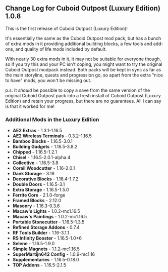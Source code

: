 ## Change Log for Cuboid Outpost (Luxury Edition) 1.0.8

This is the first release of Cuboid Outpost (Luxury Edition)!

It's essentially the same as the Cuboid Outpost mod pack, but has a bunch of extra mods in it providing additional building blocks, a few tools and add-ons, and quality of life mods included by default. 

With nearly 30 extra mods in it, it may not be suitable for everyone though, so if you try this and your PC isn't coping, you might want to try the original Cuboid Outpost modpack instead. Both packs will be kept in sync as far as the main storyline, quests and progression go, so apart from the extra "nice to have" mods, you won't be missing out.

p.s. It *should* be possible to copy a save from the same version of the original Cuboid Outpost pack into a fresh install of Cuboid Outpost (Luxury Edition) and retain your progress, but there are no guarantees. All I can say is that it worked for me!

### Additional Mods in the Luxury Edition

- **AE2 Extras** - 1.3.1-1.16.5
- **AE2 Wireless Terminals** - 0.3.2-1.16.5
- **Bamboo Blocks** - 1.16.5-3.0.1
- **Building Gadgets** - 1.16.5-3.8.2
- **Chipped** - 1.16.5-1.2.1
- **Chisel** - 1.16.5-2.0.1-alpha.4
- **Collective** - 1.16.5-3.8
- **Corail Woodcutter** - 1.16-2.0.1
- **Dank Storage** - 3.19
- **Decorative Blocks** - 1.16.4-1.7.2
- **Double Doors** - 1.16.5-3.1
- **Extra Storage** - 1.16.5-1.5.0
- **Ferrite Core** - 2.1.0-forge
- **Framed Blocks** - 2.12.0
- **Masonry** - 1.16.3-0.3.6
- **Macaw's Lights** - 1.0.2-mc1.16.5
- **Macaw's Paintings** - 1.0.2-mc1.16.5
- **Portable Stonecutter** - 1.16.5-1.3.5
- **Refined Storage Addons** - 0.7.4
- **RF Tools Builder** - 1.16-3.1.1
- **RS Infinity Booster** - 1.16.5-1.0+6
- **Selene** - 1.16.5-1.9.0
- **Simple Magnets** - 1.1.2-mc1.16.5
- **SuperMartijn642 Config** - 1.0.9-mc1.16
- **Supplementaries** - 1.16.5-0.18.0
- **TOP Addons** - 1.16.5-2.1.5
